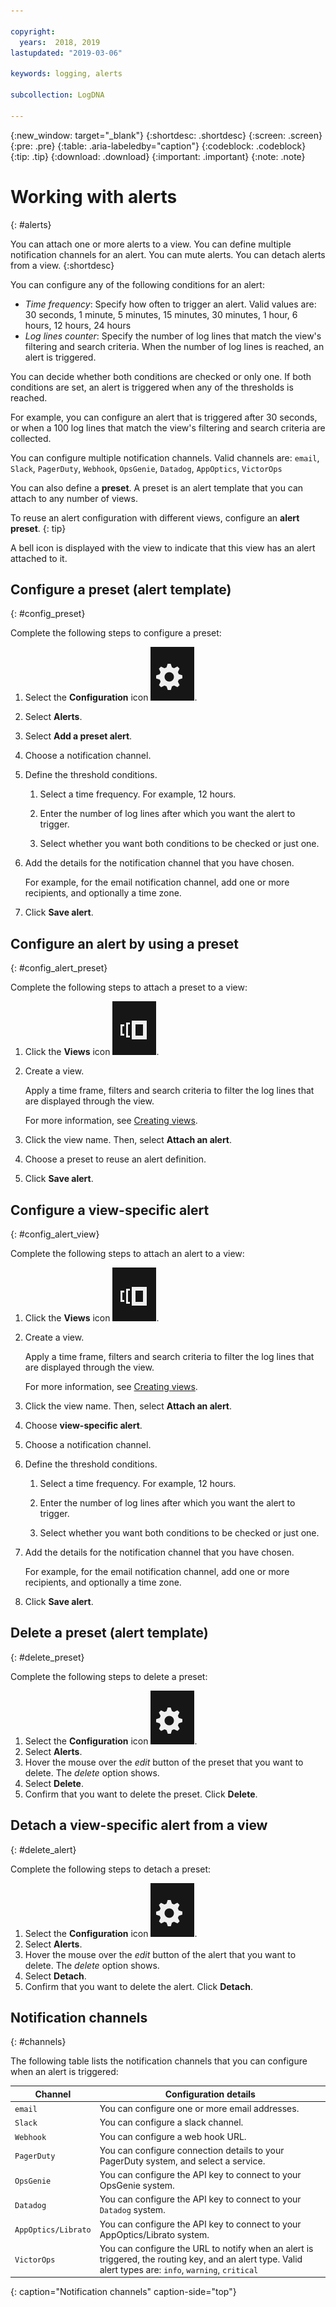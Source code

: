 ```yaml
---

copyright:
  years:  2018, 2019
lastupdated: "2019-03-06"

keywords: logging, alerts

subcollection: LogDNA

---
```


{:new_window: target="_blank"}
{:shortdesc: .shortdesc}
{:screen: .screen}
{:pre: .pre}
{:table: .aria-labeledby="caption"}
{:codeblock: .codeblock}
{:tip: .tip}
{:download: .download}
{:important: .important}
{:note: .note}

 
# Working with alerts
{: #alerts}

You can attach one or more alerts to a view. You can define multiple notification channels for an alert. You can mute alerts. You can detach alerts from a view.
{:shortdesc}

You can configure any of the following conditions for an alert:

* *Time frequency*: Specify how often to trigger an alert. Valid values are: 30 seconds, 1 minute, 5 minutes, 15 minutes, 30 minutes, 1 hour, 6 hours, 12 hours, 24 hours
* *Log lines counter*: Specify the number of log lines that match the view's filtering and search criteria. When the number of log lines is reached, an alert is triggered.

You can decide whether both conditions are checked or only one. If both conditions are set, an alert is triggered when any of the thresholds is reached. 

For example, you can configure an alert that is triggered after 30 seconds, or when a 100 log lines that match the view's filtering and search criteria are collected.

You can configure multiple notification channels. Valid channels are: `email`, `Slack`, `PagerDuty`, `Webhook`, `OpsGenie`, `Datadog`, `AppOptics`, `VictorOps`

You can also define a **preset**. A preset is an alert template that you can attach to any number of views. 

To reuse an alert configuration with different views, configure an **alert preset**.
{: tip}

A bell icon is displayed with the view to indicate that this view has an alert attached to it.



## Configure a preset (alert template)
{: #config_preset}

Complete the following steps to configure a preset:

1. Select the **Configuration** icon ![Configuration icon](images/admin.png "Admin icon").
2. Select **Alerts**.
3. Select **Add a preset alert**.
4. Choose a notification channel. 
5. Define the threshold conditions.

    1. Select a time frequency. For example, 12 hours.

    2. Enter the number of log lines after which you want the alert to trigger.

    3. Select whether you want both conditions to be checked or just one.

6. Add the details for the notification channel that you have chosen.

    For example, for the email notification channel, add one or more recipients, and optionally a time zone.

7. Click **Save alert**.



## Configure an alert by using a preset
{: #config_alert_preset}

Complete the following steps to attach a preset to a view:

1. Click the **Views** icon ![Configuration icon](images/views.png).
2. Create a view. 

    Apply a time frame, filters and search criteria to filter the log lines that are displayed through the view. 

    For more information, see [Creating views](/docs/services/Log-Analysis-with-LogDNA?topic=LogDNA-view_logs#view_logs_step7).

3. Click the view name. Then, select **Attach an alert**.

4. Choose a preset to reuse an alert definition. 

5. Click **Save alert**. 




## Configure a view-specific alert
{: #config_alert_view}

Complete the following steps to attach an alert to a view:

1. Click the **Views** icon ![Configuration icon](images/views.png).
2. Create a view. 

    Apply a time frame, filters and search criteria to filter the log lines that are displayed through the view. 

    For more information, see [Creating views](/docs/services/Log-Analysis-with-LogDNA?topic=LogDNA-view_logs#view_logs_step7).

3. Click the view name. Then, select **Attach an alert**.

4. Choose **view-specific alert**.

5. Choose a notification channel. 

6. Define the threshold conditions.

    1. Select a time frequency. For example, 12 hours.

    2. Enter the number of log lines after which you want the alert to trigger.

    3. Select whether you want both conditions to be checked or just one.

7. Add the details for the notification channel that you have chosen.

    For example, for the email notification channel, add one or more recipients, and optionally a time zone.

8. Click **Save alert**.



## Delete a preset (alert template)
{: #delete_preset}

Complete the following steps to delete a preset:

1. Select the **Configuration** icon ![Configuration icon](images/admin.png "Admin icon").
2. Select **Alerts**.
3. Hover the mouse over the *edit* button of the preset that you want to delete. The *delete* option shows.
4. Select **Delete**.
5. Confirm that you want to delete the preset. Click **Delete**.

## Detach a view-specific alert from a view
{: #delete_alert}

Complete the following steps to detach a preset:

1. Select the **Configuration** icon ![Configuration icon](images/admin.png "Admin icon").
2. Select **Alerts**.
3. Hover the mouse over the *edit* button of the alert that you want to delete. The *delete* option shows.
4. Select **Detach**.
5. Confirm that you want to delete the alert. Click **Detach**.



## Notification channels
{: #channels}

The following table lists the notification channels that you can configure when an alert is triggered:

| Channel           | Configuration details | 
|-------------------|-----------------------|
| `email`             | You can configure one or more email addresses.  | 
| `Slack`             | You can configure a slack channel. |
| `Webhook`           | You can configure a web hook URL. |
| `PagerDuty`         | You can configure connection details to your PagerDuty system, and select a service.|
| `OpsGenie`          | You can configure the API key to connect to your OpsGenie system. |
| `Datadog`           | You can configure the API key to connect to your `Datadog` system. |
| `AppOptics/Librato` | You can configure the API key to connect to your AppOptics/Librato system. |
| `VictorOps`         | You can configure the URL to notify when an alert is triggered, the routing key, and an alert type. Valid alert types are: `info`, `warning`, `critical` |
{: caption="Notification channels" caption-side="top"} 


